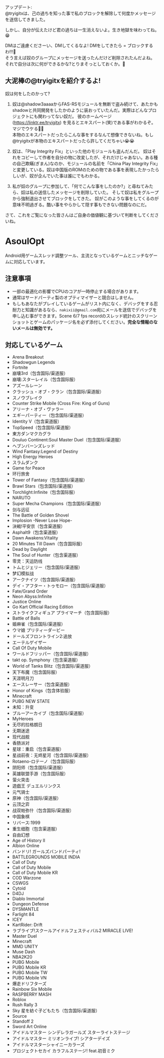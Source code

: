 アップデート:  
@tryigitxは、己の過ちを知った事で私のブロックを解除して何度かメッセージを送信してきました。
  
しかし、自分が伝えたけど君の過ちは一生消えないよ。生き地獄を味わってね。😁  
  
DMはご遠慮くださーい、DMしてくるなよ! DMをしてきたら = ブロックするわ!!!🤪  
そう言えば奴のグループにメッセージを送ったんだけど削除されたんだよね。<br>
それで自分は次に何ができるかな?とりまそっとしておくか。🤔  
  
  
## 大泥棒の@tryigitxを紹介するよ!

奴は何をしたのかって?

1. 奴は@shadow3aaaaからFAS-RSモジュールを無断で盗み続けて、あたかもshadowと共同開発をしたかのように装おっていたんだ。実際はどんなプロジェクトにも関わってない奴だ。
彼のホームページ (https://linktr.ee/tryigitx) を見るとエキスパート(笑)である事がわかるぞ。マジでウケる🤣🤣<br>
本物のエキスパートだったらこんな事をするなんて想像できないね。もし@tryigitxが本物のエキスパートだったら許してくだちゃい😭😭

2. 奴は、「Play Integrity Fix」といった他のモジュールも盗んだんだ。
奴はそれをコピーして作者を自分の物に改変したが、それだけじゃあない。ある種の自己欺瞞(ぎまん)なのか、モジュールの名前を「China Play Integrity Fix」と変更している。奴は中国版のROMのための物である事を表現したかったらしいが、奴が企んでいた事は誰にでもわかる。

3. 私が奴のグループに参加して、「何でこんな事をしたのか?」と尋ねてみたら、奴は私の送信したメッセージを削除していた。
そして奴は私をグループから強制退出させてブロックをしてきた。
奴がこのような事をしてくるのが意味不明過ぎる。酷い事をやらかして隠す事もできない問題なのにだ。

さて、これをご覧になった皆さんはご自身の価値観に基づいて判断をしてくださいね。  
  
# AsoulOpt
Android用ゲームスレッド調整ツール、主流となっているゲームとニッチなゲームに対応しています。

## 注意事項
- 一部の最適化の影響でCPUのコアが一時停止する場合があります。
- 通常はサードパーティ製のオプティマイザーと競合はしません。
- もしもあなたがプレイしているゲームがリスト内になく、デバッグをする忍耐力と知識があるなら、`nakixii@gmail.com`宛にメールを送信でデバッグを申し込む事ができます。Scene 6/7 fps recordのスレッド統計のスクリーンショットとゲームのパッケージ名を必ず添付してください。**完全な情報のないメールは無効です。**

## 対応しているゲーム
- Arena Breakout
- Shadowgun Legends
- Fortnite
- 崩壊3rd（包含国际/渠道服）
- 崩壊:スターレイル（包含国际服）
- アズールレーン
- クラッシュ・オブ・クラン（包含国际/渠道服）
- スノウブレイク
- Counter Strike Mobile (Cross Fire: King of Guns)
- アリーナ・オブ・ヴァラー 
- エギーパーティー（包含国际/渠道服）
- Identity V（包含渠道服）
- TopSpeed（包含国际/渠道服）
- 東方ダンマクカグラ
- Douluo Continent:Soul Master Duel（包含国际/渠道服）
- ヘブンバーンズレッド
- Wind Fantasy:Legend of Destiny
- High Energy Heroes
- スラムダンク
- Game for Peace
- 环行旅舍
- Tower of Fantasy（包含国际/渠道服）
- Brawl Stars（包含国际/渠道服）
- Torchlight:Infinite（包含国际服）
- NARUTO
- Super Mecha Champions（包含国际/渠道服）
- 剑与远征
- The Battle of Golden Shovel
- Implosion -Never Lose Hope-
- 決戦!平安京（包含渠道服）
- Asphalt9（包含渠道服）
- Dawn Awakens:Vitality
- 20 Minutes Till Dawn（包含国际服）
- Dead by Daylight
- The Soul of Hunter（包含渠道服）
- 零灵：天运防线
- トムとジェリー（包含国际/渠道服）
- 梦幻模拟战
- アークナイツ（包含国际/渠道服）
- デイ・アフター・トゥモロー（包含国际/渠道服）
- Fate/Grand Order
- Neon Abyss:Infinite
- Justice Online
- Go Kart Official Racing Edition
- ストライクフィギュア プライマーチ（包含国际服）
- Battle of Balls
- 姫麻雀（包含国际/渠道服）
- ウマ娘 プリティーダービー
- ドールズフロントライン2:追放
- エーテルゲイザー
- Call Of Duty Mobile
- ワールドフリッパー（包含国际/渠道服）
- takt op. Symphony（包含渠道服）
- World of Tanks Blitz（包含国际/渠道服）
- 天下布魔（包含国际服）
- 天涯明月刀
- エースレーサー（包含渠道服）
- Honor of Kings（包含体验服）
- Minecraft
- PUBG NEW STATE
- 未知：升变
- ブルーアーカイブ（包含国际/渠道服）
- MyHeroes
- 无尽的拉格朗日
- 无期迷途
- 现代战舰
- 香肠派对
- 星球：重启（包含渠道服）
- 星战前夜：无烬星河（包含国际/渠道服）
- Rotaeno-ロテーノ（包含国际服）
- 阴阳师（包含国际/渠道服）
- 英雄联盟手游（包含国际服）
- 萤火突击
- 遊戯王 デュエルリンクス
- 元气骑士
- 原神（包含国际/渠道服）
- 云顶之弈
- 战双帕弥什（包含国际/渠道服）
- 中国象棋
- リバース:1999
- 重生细胞（包含渠道服）
- 自由幻想
- Age of History II
- Albion Online
- バンドリ! ガールズバンドパーティ!
- BATTLEGROUNDS MOBILE INDIA
- Call of Duty
- Call of Duty Mobile
- Call of Duty Mobile KR
- COD Warzone
- CSWGS
- Cytoid
- D4DJ
- Diablo Immortal
- Dungeon Defense
- DYSMANTLE
- Farlight 84
- ICEY
- KartRider: Drift
- ラブライブ!スクールアイドルフェスティバル2 MIRACLE LIVE!
- Master Duel
- Minecraft
- MMD UNITY
- Muse Dash
- NBA2K20
- PUBG Mobile
- PUBG Mobile KR
- PUBG Mobile TW
- PUBG Mobile VN
- 爆走ドリフターズ
- Rainbow Six Mobile
- RASPBERRY MASH
- Roblox
- Rush Rally 3
- Sky 星を紡ぐ子どもたち（包含国际/渠道服）
- Source
- Standoff 2
- Sword Art Online
- アイドルマスター シンデレラガールズ スターライトステージ
- アイドルマスター ミリオンライブ! シアターデイズ
- アイドルマスターシャイニーカラーズ
- プロジェクトセカイ カラフルステージ! feat.初音ミク
